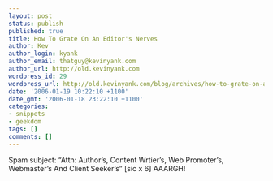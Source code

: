 ```yaml
---
layout: post
status: publish
published: true
title: How To Grate On An Editor's Nerves
author: Kev
author_login: kyank
author_email: thatguy@kevinyank.com
author_url: http://old.kevinyank.com
wordpress_id: 29
wordpress_url: http://old.kevinyank.com/blog/archives/how-to-grate-on-an-editors-nerves/
date: '2006-01-19 10:22:10 +1100'
date_gmt: '2006-01-18 23:22:10 +1100'
categories:
- snippets
- geekdom
tags: []
comments: []
---
```

<p>Spam subject: “Attn: Author’s, Content Wrtier’s, Web Promoter’s, Webmaster’s And Client Seeker’s” [sic x 6] AAARGH!</p>
